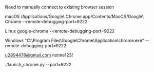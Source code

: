 Need to manually connect to existing browser session

macOS
/Applications/Google\ Chrome.app/Contents/MacOS/Google\ Chrome --remote-debugging-port=9222 

Linux
google-chrome --remote-debugging-port=9222 

Windows
"C:\Program Files\Google\Chrome\Application\chrome.exe" --remote-debugging-port=9222 

u2894478@gmail.com
notme123!

./launch_chrome.py --port=9222